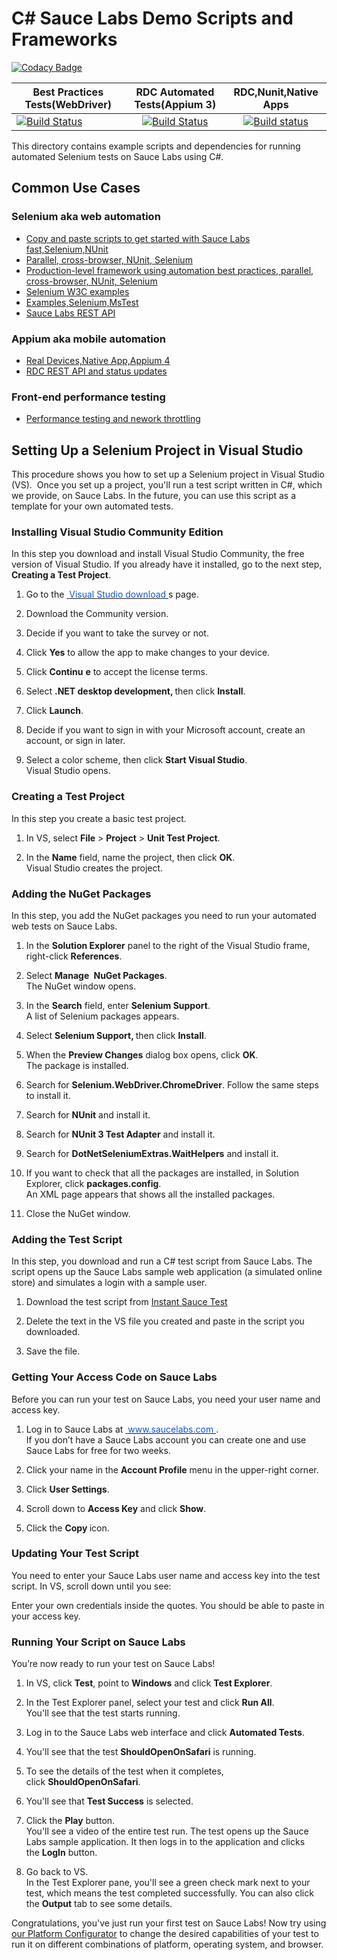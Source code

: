 # C# Sauce Labs Demo Scripts and Frameworks
[![Codacy Badge](https://api.codacy.com/project/badge/Grade/8d73359469c54f01a0ba96a175514ad3)](https://app.codacy.com/app/nadvolod/demo-csharp?utm_source=github.com&utm_medium=referral&utm_content=nadvolod/demo-csharp&utm_campaign=Badge_Grade_Dashboard)

| Best Practices Tests(WebDriver)|RDC Automated Tests(Appium 3)|RDC,Nunit,Native Apps|
| ------------- |:-------------:|:-------------:|
| [![Build Status](https://dev.azure.com/nikolayadvolodkin/SauceExamples/_apis/build/status/NUnit%20Framework%20yml?branchName=master)](https://dev.azure.com/nikolayadvolodkin/SauceExamples/_build/latest?definitionId=26&branchName=master)| [![Build Status](https://dev.azure.com/nikolayadvolodkin/SauceExamples/_apis/build/status/SauceExamples-RDC?branchName=master)](https://dev.azure.com/nikolayadvolodkin/SauceExamples/_build/latest?definitionId=21&branchName=master)|[![Build status](https://dev.azure.com/nikolayadvolodkin/SauceExamples/_apis/build/status/Appium4%20NUnit%20Scripts)](https://dev.azure.com/nikolayadvolodkin/SauceExamples/_build/latest?definitionId=22)|

This directory contains example scripts and dependencies for running automated Selenium tests on Sauce Labs using C#.

## Common Use Cases

### Selenium aka web automation

* [Copy and paste scripts to get started with Sauce Labs fast,Selenium,NUnit](https://github.com/saucelabs-training/demo-csharp/tree/master/SauceExamples/SeleniumNunit/OnboardingTests)
* [Parallel, cross-browser, NUnit, Selenium](https://github.com/saucelabs-training/demo-csharp/tree/master/SauceExamples/Web.Tests/BestPractices/test)
* [Production-level framework using automation best practices, parallel, cross-browser, NUnit, Selenium](https://github.com/saucelabs-training/demo-csharp/tree/master/SauceExamples/Web.Tests/BestPractices)
* [Selenium W3C examples](https://github.com/saucelabs-training/demo-csharp/blob/master/SauceExamples/Selenium4DotNetFramework/Selenium4SauceTests.cs)
* [Examples,Selenium,MsTest](https://github.com/saucelabs-training/demo-csharp/tree/master/SauceExamples/SeleniumMsTest)
* [Sauce Labs REST API](https://github.com/saucelabs-training/demo-csharp/blob/master/SauceExamples/SeleniumNunit/SimpleExamples/RestApiForVdc.cs)

### Appium aka mobile automation

* [Real Devices,Native App,Appium 4](https://github.com/saucelabs-training/demo-csharp/tree/master/SauceExamples/DotnetFramework/Appium/Appium4.NUnit.Scripts/RealDevices/NativeApp)
* [RDC REST API and status updates](https://github.com/saucelabs-training/demo-csharp/blob/master/SauceExamples/AppiumLatestOnDotNetFramework/RealDevices/NativeApp/AndroidRdcTests.cs)

### Front-end performance testing

* [Performance testing and nework throttling](https://github.com/saucelabs-training/demo-csharp/blob/master/SauceExamples/SeleniumNunit/SaucePerformance/CustomCapabilitiesTests.cs)

## Setting Up a Selenium Project in Visual Studio 

<p>This procedure shows you how to set up a Selenium project in Visual Studio (VS).  Once you set up a project, you'll run a test script written in C#, which we provide, on Sauce Labs. In the future, you can use this script as a template for your own automated tests.</p>
<p>
  <ac:structured-macro ac:macro-id="f2192343-d438-4546-b9cc-b28263b49ba1" ac:name="toc" ac:schema-version="1"/>
</p>
<h3>Installing Visual Studio Community Edition
</h3>
<p>In this step you download and install Visual Studio Community, the free version of Visual Studio. If you already have it installed, go to the next step, <strong>Creating a Test Project</strong>.
</p>
<ol>
  <li style="list-style-type: decimal;">
    <p>Go to the <a href="https://visualstudio.microsoft.com/downloads/">
        <span style="color: rgb(17,85,204);">Visual Studio download
      </a>s page.</p>
  </li>
  <li style="list-style-type: decimal;">
    <p>Download the Community version.</p>
  </li>
  <li style="list-style-type: decimal;">
    <p>Decide if you want to take the survey or not.</p>
  </li>
  <li style="list-style-type: decimal;">
    <p>Click <strong>Yes</strong> to allow the app to make changes to your device.</p>
  </li>
  <li style="list-style-type: decimal;">
    <p>Click <strong>Continu</strong>
      <strong>e</strong> to accept the license terms.</p>
  </li>
  <li style="list-style-type: decimal;">
    <p>Select <strong>.NET desktop development, </strong>then click <strong>Install</strong>.</p>
  </li>
  <li style="list-style-type: decimal;">
    <p>Click <strong>Launch</strong>.</p>
  </li>
  <li style="list-style-type: decimal;">
    <p>Decide if you want to sign in with your Microsoft account, create an account, or sign in later.</p>
  </li>
  <li style="list-style-type: decimal;">
    <p>Select a color scheme, then click <strong>Start Visual Studio</strong>.<br/>
      <span style="letter-spacing: 0.0px;">Visual Studio opens.
    </p>
  </li>
</ol>
<h3>Creating a Test Project
</h3>
<p>In this step you create a basic test project.
</p>
<ol>
  <li style="list-style-type: decimal;">
    <p>In VS, select <strong>File</strong> &gt; <strong>Project</strong> &gt; <strong>Unit Test Project</strong>.</p>
  </li>
  <li style="list-style-type: decimal;">
    <p>In the <strong>Name</strong> field, name the project, then click <strong>OK</strong>.<br/>
      <span style="letter-spacing: 0.0px;">Visual Studio creates the project.
    </p>
  </li>
</ol>
<h3>Adding the NuGet Packages
</h3>
<p>In this step, you add the NuGet packages you need to run your automated web tests on Sauce Labs.
</p>
<ol>
  <li style="list-style-type: decimal;">
    <p>In the <strong>Solution Explorer</strong> panel to the right of the Visual Studio frame, right-click <strong>References</strong>.</p>
  </li>
  <li style="list-style-type: decimal;">
    <p>Select <strong>Manage </strong>
      <strong>NuGet Packages</strong>. <br/>The NuGet window opens.</p>
  </li>
  <li style="list-style-type: decimal;">
    <p>In the <strong>Search</strong> field, enter <strong>Selenium Support</strong>. <br/>A list of Selenium packages appears.</p>
  </li>
  <li style="list-style-type: decimal;">
    <p>Select <strong>Selenium Support, </strong>then click <strong>Install</strong>.</p>
  </li>
  <li style="list-style-type: decimal;">
    <p>When the <strong>Preview Changes</strong> dialog box opens, click <strong>OK</strong>. <br/>The package is installed.</p>
  </li>
  <li style="list-style-type: decimal;">
    <p>Search for <strong>Selenium.WebDriver.ChromeDriver</strong>. Follow the same steps to install it.</p>
  </li>
  <li style="list-style-type: decimal;">
    <p>Search for <strong>NUnit</strong> and install it.</p>
  </li>
  <li style="list-style-type: decimal;">
    <p>Search for <strong>NUnit 3 Test Adapter</strong> and install it.</p>
  </li>
  <li style="list-style-type: decimal;">
    <p>Search for <strong>DotNetSeleniumExtras.WaitHelpers</strong> and install it.</p>
  </li>
  <li style="list-style-type: decimal;">
    <p>If you want to check that all the packages are installed, in Solution Explorer, click <strong>packages.config</strong>. <br/>An XML page appears that shows all the installed packages.</p>
  </li>
  <li style="list-style-type: decimal;">
    <p>Close the NuGet window.</p>
  </li>
</ol>
<h3>Adding the Test Script
</h3>
<p>In this step, you download and run a C# test script from Sauce Labs. The script opens up the Sauce Labs sample web application (a simulated online store) and simulates a login with a sample user. 
</p>
<ol>
  <li style="list-style-type: decimal;">
    <p>Download the test script from <a href="https://github.com/saucelabs-training/demo-csharp/blob/master/SauceExamples/SeleniumNunit/OnboardingTests/InstantSauceTest.cs">Instant Sauce Test</a>
    </p>
  </li>
  <li style="list-style-type: decimal;">
    <p>Delete the text in the VS file you created and paste in the script you downloaded.</p>
  </li>
  <li style="list-style-type: decimal;">
    <p>Save the file.</p>
  </li>
</ol>
<h3>Getting Your Access Code on Sauce Labs
</h3>
<p>Before you can run your test on Sauce Labs, you need your user name and access key.
</p>
<ol>
  <li style="list-style-type: decimal;">
    <p>Log in to Sauce Labs at <a href="http://www.saucelabs.com">
        <span style="color: rgb(17,85,204);">www.saucelabs.com
      </a>. <br/>If you don’t have a Sauce Labs account you can create one and use Sauce Labs for free for two weeks.</p>
  </li>
  <li style="list-style-type: decimal;">
    <p>Click your name in the <strong>Account Profile</strong> menu in the upper-right corner.</p>
  </li>
  <li style="list-style-type: decimal;">
    <p>Click <strong>User Settings</strong>.</p>
  </li>
  <li style="list-style-type: decimal;">
    <p>Scroll down to <strong>Access Key</strong> and click <strong>Show</strong>.</p>
  </li>
  <li style="list-style-type: decimal;">
    <p>Click the <strong>Copy </strong>icon.</p>
  </li>
</ol>
<h3>Updating Your Test Script
</h3>
<p>You need to enter your Sauce Labs user name and access key into the test script. In VS, scroll down until you see:
</p>
<ac:structured-macro ac:macro-id="6a12c42a-7f9c-480d-b46e-58984b99fa95" ac:name="code" ac:schema-version="1">
  <ac:plain-text-body><![CDATA[var sauceUserName = "YOUR USER NAME";
var sauceAccessKey = "YOUR ACCESS KEY";]]></ac:plain-text-body>
</ac:structured-macro>
<p>Enter your own credentials inside the quotes. You should be able to paste in your access key.
</p>
<h3>Running Your Script on Sauce Labs
</h3>
<p>You’re now ready to run your test on Sauce Labs!
</p>
<ol>
  <li style="list-style-type: decimal;">
    <p>In VS, click <strong>Test</strong>, point to <strong>Windows</strong> and click <strong>Test Explorer</strong>.</p>
  </li>
  <li style="list-style-type: decimal;">
    <p>In the Test Explorer panel, select your test and click <strong>Run All</strong>. <br/>You'll see that the test starts running.</p>
  </li>
  <li style="list-style-type: decimal;">
    <p>Log in to the Sauce Labs web interface and click <strong>Automated Tests</strong>.</p>
  </li>
  <li style="list-style-type: decimal;">
    <p>You'll see that the test <strong>ShouldOpenOnSafari</strong> is running.</p>
  </li>
  <li style="list-style-type: decimal;">
    <p>To see the details of the test when it completes, click <strong>ShouldOpenOnSafari</strong>. </p>
  </li>
  <li style="list-style-type: decimal;">
    <p>You'll see that <strong>Test Success</strong> is selected. </p>
  </li>
  <li style="list-style-type: decimal;">
    <p>Click the <strong>Play</strong> button. <br/>You'll see a video of the entire test run. The test opens up the Sauce Labs sample application. It then logs in to the application and clicks the <strong>LogIn</strong> button.</p>
  </li>
  <li style="list-style-type: decimal;">
    <p>Go back to VS. <br/>In the Test Explorer pane, you'll see a green check mark next to your test, which means the test completed successfully. You can also click the <strong>Output</strong> tab to see some details.</p>
  </li>
</ol>
<p>Congratulations, you've just run your first test on Sauce Labs! Now try using <a href="https://wiki.saucelabs.com/display/DOCS/Platform+Configurator#/">our Platform Configurator</a> to change the desired capabilities of your test to run it on different combinations of platform, operating system, and browser. </p>
